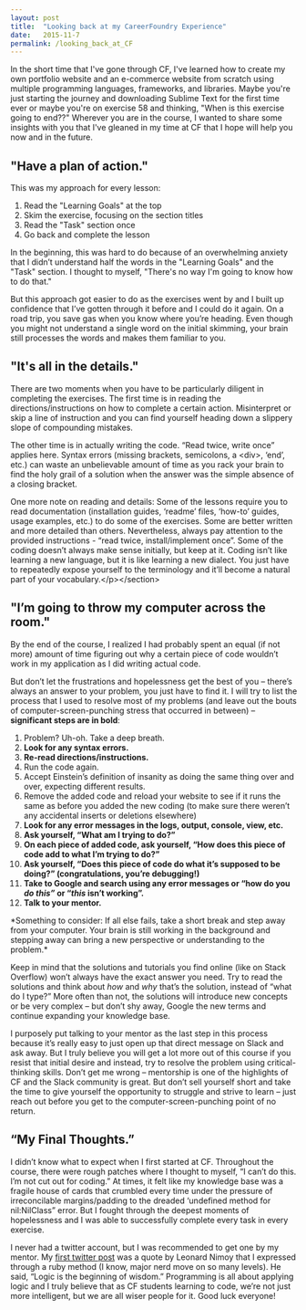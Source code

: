 ```yaml
---
layout: post
title:  "Looking back at my CareerFoundry Experience"
date:   2015-11-7
permalink: /looking_back_at_CF
---
```


In the short time that I've gone through CF, I've learned how to create my own portfolio website and an e-commerce website from scratch using multiple programming languages, frameworks, and libraries. Maybe you're just starting the journey and downloading Sublime Text for the first time ever or maybe you're on exercise 58 and thinking, "When is this exercise going to end??" Wherever you are in the course, I wanted to share some insights with you that I've gleaned in my time at CF that I hope will help you now and in the future.

**"Have a plan of action."  **
---

This was my approach for every lesson:
<ol>
  <li style="text-align: left;">Read the "Learning Goals" at the top</li>
  <li style="text-align: left;">Skim the exercise, focusing on the section titles</li>
  <li style="text-align: left;">Read the "Task" section once</li>
  <li style="text-align: left;">Go back and complete the lesson</li>
</ol>

In the beginning, this was hard to do because of an overwhelming anxiety that I didn’t understand half the words in the "Learning Goals" and the "Task" section. I thought to myself, "There's no way I'm going to know how to do that."

But this approach got easier to do as the exercises went by and I built up confidence that I’ve gotten through it before and I could do it again. On a road trip, you save gas when you know where you’re heading. Even though you might not understand a single word on the initial skimming, your brain still processes the words and makes them familiar to you.

**"It's all in the details."  **
---

There are two moments when you have to be particularly diligent in completing the exercises. The first time is in reading the directions/instructions on how to complete a certain action. Misinterpret or skip a line of instruction and you can find yourself heading down a slippery slope of compounding mistakes.

The other time is in actually writing the code. “Read twice, write once” applies here. Syntax errors (missing brackets, semicolons, a &lt;div&gt;, ‘end’, etc.) can waste an unbelievable amount of time as you rack your brain to find the holy grail of a solution when the answer was the simple absence of a closing bracket.

One more note on reading and details: Some of the lessons require you to read documentation (installation guides, ‘readme’ files, ‘how-to’ guides, usage examples, etc.) to do some of the exercises. Some are better written and more detailed than others. Nevertheless, always pay attention to the provided instructions - “read twice, install/implement once”. Some of the coding doesn’t always make sense initially, but keep at it. Coding isn’t like learning a new language, but it is like learning a new dialect. You just have to repeatedly expose yourself to the terminology and it’ll become a natural part of your vocabulary.&lt;/p&gt;&lt;/section&gt;

**"I’m going to throw my computer across the room."  **
---

By the end of the course, I realized I had probably spent an equal (if not more) amount of time figuring out why a certain piece of code wouldn’t work in my application as I did writing actual code.

But don’t let the frustrations and hopelessness get the best of you – there’s always an answer to your problem, you just have to find it. I will try to list the process that I used to resolve most of my problems (and leave out the bouts of computer-screen-punching stress that occurred in between) – **significant steps are in bold**:
<ol>
  <li>Problem? Uh-oh. Take a deep breath.</li>
  <li><strong> Look for any syntax errors.</strong></li>
  <li><strong> Re-read directions/instructions.</strong></li>
  <li>Run the code again.</li>
  <li>Accept Einstein’s definition of insanity as doing the same thing over and over, expecting different results.</li>
  <li>Remove the added code and reload your website to see if it runs the same as before you added the new coding (to make sure there weren’t any accidental inserts or deletions elsewhere)</li>
  <li><strong> Look for any error messages in the logs, output, console, view, etc.</strong></li>
  <li><strong> Ask yourself, “What am I trying to do?” </strong></li>
  <li><strong> On each piece of added code, ask yourself, “How does this piece of code add to what I’m trying to do?”</strong></li>
  <li><strong> Ask yourself, “Does this piece of code do what it’s supposed to be doing?” (congratulations, you’re debugging!)</strong></li>
  <li><strong>Take to Google and search using any error messages or “how do you <em>do this” </em>or “<em>this</em> isn’t working”.</strong></li>
  <li><strong> Talk to your mentor.</strong></li>
</ol>
*Something to consider: If all else fails, take a short break and step away from your computer. Your brain is still working in the background and stepping away can bring a new perspective or understanding to the problem.*

Keep in mind that the solutions and tutorials you find online (like on Stack Overflow) won’t always have the exact answer you need. Try to read the solutions and think about *how* and *why* that’s the solution, instead of “what do I type?” More often than not, the solutions will introduce new concepts or be very complex – but don’t shy away, Google the new terms and continue expanding your knowledge base.

I purposely put talking to your mentor as the last step in this process because it’s really easy to just open up that direct message on Slack and ask away. But I truly believe you will get a lot more out of this course if you resist that initial desire and instead, try to resolve the problem using critical-thinking skills. Don’t get me wrong – mentorship is one of the highlights of CF and the Slack community is great. But don’t sell yourself short and take the time to give yourself the opportunity to struggle and strive to learn – just reach out before you get to the computer-screen-punching point of no return.

**“My Final Thoughts.”**
---

I didn’t know what to expect when I first started at CF. Throughout the course, there were rough patches where I thought to myself, “I can’t do this. I’m not cut out for coding.” At times, it felt like my knowledge base was a fragile house of cards that crumbled every time under the pressure of irreconcilable margins/padding to the dreaded ‘undefined method for nil:NilClass” error. But I fought through the deepest moments of hopelessness and I was able to successfully complete every task in every exercise.

I never had a twitter account, but I was recommended to get one by my mentor. My <a href="https://twitter.com/epically_eric" target="_blank">first twitter post</a> was a quote by Leonard Nimoy that I expressed through a ruby method (I know, major nerd move on so many levels). He said, “Logic is the beginning of wisdom.” Programming is all about applying logic and I truly believe that as CF students learning to code, we’re not just more intelligent, but we are all wiser people for it. Good luck everyone!